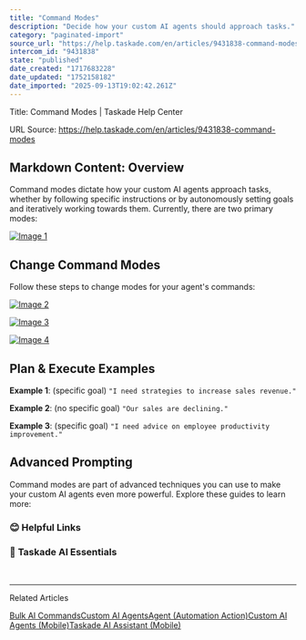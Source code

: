 ```yaml
---
title: "Command Modes"
description: "Decide how your custom AI agents should approach tasks."
category: "paginated-import"
source_url: "https://help.taskade.com/en/articles/9431838-command-modes"
intercom_id: "9431838"
state: "published"
date_created: "1717683228"
date_updated: "1752158182"
date_imported: "2025-09-13T19:02:42.261Z"
---
```


Title: Command Modes | Taskade Help Center

URL Source: https://help.taskade.com/en/articles/9431838-command-modes

Markdown Content:
**Overview**
------------

Command modes dictate how your custom AI agents approach tasks, whether by following specific instructions or by autonomously setting goals and iteratively working towards them. Currently, there are two primary modes:

[![Image 1](https://downloads.intercomcdn.com/i/o/1073702542/cc9086702179ac2459a99b41/command-modes-1.png?expires=1757791800&signature=047cfe6688aa58fc6602b89e07f19fd52ad67dadbb20c20ef12c9c7728b3899c&req=dSAgFc5%2Bn4RbW%2FMW1HO4zTV%2BA6zDk0HCR4XvLPx%2FEvMzmT2Etr3jdcWrLMXV%0Au05v3PPWBPplzUqcznE%3D%0A)](https://downloads.intercomcdn.com/i/o/1073702542/cc9086702179ac2459a99b41/command-modes-1.png?expires=1757791800&signature=047cfe6688aa58fc6602b89e07f19fd52ad67dadbb20c20ef12c9c7728b3899c&req=dSAgFc5%2Bn4RbW%2FMW1HO4zTV%2BA6zDk0HCR4XvLPx%2FEvMzmT2Etr3jdcWrLMXV%0Au05v3PPWBPplzUqcznE%3D%0A)

**Change Command Modes**
------------------------

Follow these steps to change modes for your agent's commands:

[![Image 2](https://downloads.intercomcdn.com/i/o/plyqw4hf/1219630730/28a63189e353c6dc135439908bb2/commands-modes-2.jpg?expires=1757791800&signature=a483b2b329c360cf7855520fffaad221b182da5bf8d89937a50d3f1f3cfb3131&req=dSImH899nYZcWfMW1HO4zbZNIfoaUm3O8iSakYLckl1mnSDD2Oo6HUiRmMbm%0AgbNLrJMTDdFGlw0CP7A%3D%0A)](https://downloads.intercomcdn.com/i/o/plyqw4hf/1219630730/28a63189e353c6dc135439908bb2/commands-modes-2.jpg?expires=1757791800&signature=a483b2b329c360cf7855520fffaad221b182da5bf8d89937a50d3f1f3cfb3131&req=dSImH899nYZcWfMW1HO4zbZNIfoaUm3O8iSakYLckl1mnSDD2Oo6HUiRmMbm%0AgbNLrJMTDdFGlw0CP7A%3D%0A)

[![Image 3](https://downloads.intercomcdn.com/i/o/1073703104/88208061bcc3e37da2d4d96e/commands-modes-3.png?expires=1757791800&signature=7bb89db667f908cb7aae08cb634a43f93c83447825a0aadaadffc12ec1795a89&req=dSAgFc5%2BnoBfXfMW1HO4zTXXRcgJBJ4jw3vCCi1AB3TbJwY7%2FHvbruRpyhHq%0ACZ5rfrIretsh%2FTzCFDI%3D%0A)](https://downloads.intercomcdn.com/i/o/1073703104/88208061bcc3e37da2d4d96e/commands-modes-3.png?expires=1757791800&signature=7bb89db667f908cb7aae08cb634a43f93c83447825a0aadaadffc12ec1795a89&req=dSAgFc5%2BnoBfXfMW1HO4zTXXRcgJBJ4jw3vCCi1AB3TbJwY7%2FHvbruRpyhHq%0ACZ5rfrIretsh%2FTzCFDI%3D%0A)

[![Image 4](https://downloads.intercomcdn.com/i/o/1073703307/39c0dee1374e4717ad1087cd/commands-modes-4.png?expires=1757791800&signature=4ca9881bff2434dcdb47b6f2e22c57cbbd0b8e64cae8084879838d68553f534f&req=dSAgFc5%2BnoJfXvMW1HO4zdsQMa3XqDDwo2CKtlRilB9uIxJ0cOpJ%2FE%2B0kSbo%0A%2BSnMp7PdnWMd75mbfLQ%3D%0A)](https://downloads.intercomcdn.com/i/o/1073703307/39c0dee1374e4717ad1087cd/commands-modes-4.png?expires=1757791800&signature=4ca9881bff2434dcdb47b6f2e22c57cbbd0b8e64cae8084879838d68553f534f&req=dSAgFc5%2BnoJfXvMW1HO4zdsQMa3XqDDwo2CKtlRilB9uIxJ0cOpJ%2FE%2B0kSbo%0A%2BSnMp7PdnWMd75mbfLQ%3D%0A)

Plan & Execute Examples
-----------------------

**Example 1**: (specific goal) `"I need strategies to increase sales revenue."`

**Example 2**: (no specific goal) `"Our sales are declining."`

**Example 3**: (specific goal) `"I need advice on employee productivity improvement."`

Advanced Prompting
------------------

Command modes are part of advanced techniques you can use to make your custom AI agents even more powerful. Explore these guides to learn more:

### **😊 Helpful Links**

### 🤖 **Taskade AI Essentials**

​

* * *

Related Articles

[Bulk AI Commands](https://help.taskade.com/en/articles/8958454-bulk-ai-commands)[Custom AI Agents](https://help.taskade.com/en/articles/8958457-custom-ai-agents)[Agent (Automation Action)](https://help.taskade.com/en/articles/8958471-agent-automation-action)[Custom AI Agents (Mobile)](https://help.taskade.com/en/articles/8958567-custom-ai-agents-mobile)[Taskade AI Assistant (Mobile)](https://help.taskade.com/en/articles/8958572-taskade-ai-assistant-mobile)
